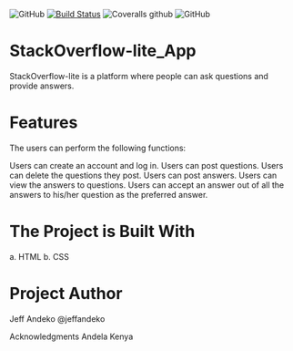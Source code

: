 
![GitHub](https://img.shields.io/github/license/mashape/apistatus.svg) [![Build Status](https://travis-ci.org/jeffandeko/StackOverflow-lite_App.svg?branch=master)](https://travis-ci.org/jeffandeko/StackOverflow-lite_App) ![Coveralls github](https://img.shields.io/coveralls/github/jekyll/jekyll.svg) ![GitHub](https://img.shields.io/github/license/mashape/apistatus.svg)





# StackOverflow-lite_App
StackOverflow-lite is a platform where people can ask questions and provide answers.

# Features
The users can perform the following functions:

Users can create an account and log in.
Users can post questions.
Users can delete the questions they post.
Users can post answers.
Users can view the answers to questions.
Users can accept an answer out of all the answers to his/her question as the preferred answer.

# The Project is Built With
a. HTML b. CSS 

# Project Author
Jeff Andeko @jeffandeko

Acknowledgments
Andela Kenya
